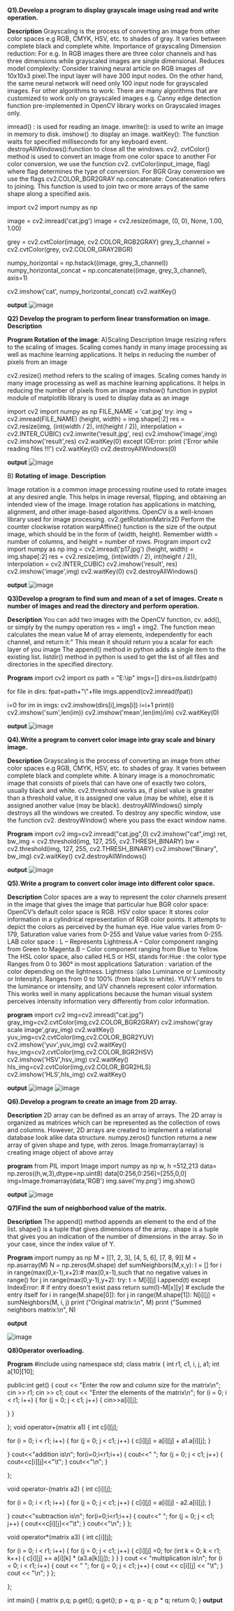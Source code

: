 **Q1).Develop a program to display grayscale image using read and write operation.**

**Description**
Grayscaling is the process of converting an image from other color spaces e.g RGB, CMYK, HSV, etc. to shades of gray. It varies between complete black and
complete white. Importance of grayscaling Dimension reduction: For e.g. In RGB
images there are three color channels and has three dimensions while grayscaled
images are single dimensional. Reduces model complexity: Consider training neural
article on RGB images of 10x10x3 pixel.The input layer will have 300 input nodes. On
the other hand, the same neural network will need only 100 input node for grayscaled
images. For other algorithms to work: There are many algorithms that are customized to
work only on grayscaled images e.g. Canny edge detection function pre-implemented in
OpenCV library works on Grayscaled images only.

imread() : is used for reading an image. imwrite(): is used to write an image in memory
to disk. imshow() :to display an image. waitKey(): The function waits for specified
milliseconds for any keyboard event. destroyAllWindows():function to close all the
windows. cv2. cvtColor() method is used to convert an image from one color space to
another For color conversion, we use the function cv2. cvtColor(input_image, flag)
where flag determines the type of conversion. For BGR Gray conversion we use the
flags cv2.COLOR_BGR2GRAY np.concatenate: Concatenation refers to joining. This
function is used to join two or more arrays of the same shape along a specified axis.

import cv2
import numpy as np

image = cv2.imread('cat.jpg')
image = cv2.resize(image, (0, 0), None, 1.00, 1.00)

grey = cv2.cvtColor(image, cv2.COLOR_RGB2GRAY)
grey_3_channel = cv2.cvtColor(grey, cv2.COLOR_GRAY2BGR)

numpy_horizontal = np.hstack((image, grey_3_channel))
numpy_horizontal_concat = np.concatenate((image, grey_3_channel), axis=1)

cv2.imshow('cat', numpy_horizontal_concat)
cv2.waitKey()

**output**
![image](https://user-images.githubusercontent.com/72405086/105021141-057c5680-5a6a-11eb-8a84-cbbf6439c83c.png)

**Q2) Develop the program to perform linear transformation on image. Description**

**Program Rotation of the image**:
A)Scaling Description Image resizing refers to the
scaling of images. Scaling comes handy in many image processing as well as machine
learning applications. It helps in reducing the number of pixels from an image

cv2.resize() method refers to the scaling of images. Scaling comes handy in many
image processing as well as machine learning applications. It helps in reducing the
number of pixels from an image imshow() function in pyplot module of matplotlib library
is used to display data as an image

import cv2
import numpy as np
FILE_NAME = &#39;cat.jpg&#39;
try:
img = cv2.imread(FILE_NAME)
(height, width) = img.shape[:2]
res = cv2.resize(img, (int(width / 2), int(height / 2)), interpolation =
cv2.INTER_CUBIC)
cv2.imwrite(&#39;result.jpg&#39;, res)
cv2.imshow(&#39;image&#39;,img)
cv2.imshow(&#39;result&#39;,res)
cv2.waitKey(0)
except IOError:
print (&#39;Error while reading files !!!&#39;)
cv2.waitKey(0)
cv2.destroyAllWindows(0)

**output**
![image](https://user-images.githubusercontent.com/72405086/105061175-3a56d080-5a9f-11eb-8626-d0515cd3ca94.png)

B) **Rotating of image**.
**Description** 

Image rotation is a common image processing routine used to rotate images at any desired angle. This helps in image reversal, flipping, and obtaining an intended view of the image. Image rotation has applications in matching, alignment, and other image-based algorithms. OpenCV is a well-known library used for image processing. cv2.getRotationMatrix2D Perform the counter clockwise rotation warpAffine() function is the size of the output image, which should be in the form of (width, height). Remember width = number of columns, and height = number of rows.
Program
import cv2 
import numpy as np 
img = cv2.imread('p17.jpg')
(height, width) = img.shape[:2]
res = cv2.resize(img, (int(width / 2), int(height / 2)), interpolation = cv2.INTER_CUBIC)
cv2.imshow('result', res) 
cv2.imshow('image',img) 
cv2.waitKey(0) 
cv2.destroyAllWindows()

**output**
![image](https://user-images.githubusercontent.com/72405086/105060972-f8c62580-5a9e-11eb-89df-fd2c4c528829.png)

**Q3)Develop a program to find sum and mean of a set of images.
Create n number of images and read the directory and perform
operation.**

**Description** 
You can add two images with the OpenCV function, cv. add(), or simply by the numpy operation res = img1 + img2. The function mean calculates the mean value M of array elements, independently for each channel, and return it:" This mean it should return you a scalar for each layer of you image The append() method in python adds a single item to the existing list. listdir() method in python is used to get the list of all files and directories in the specified directory.

**Program**
import cv2
import os
path = &quot;E:\ip&quot;
imgs=[]
dirs=os.listdir(path)

for file in dirs:
fpat=path+&quot;\\&quot;+file
imgs.append(cv2.imread(fpat))

i=0
for im in imgs:
cv2.imshow(dirs[i],imgs[i])
i=i+1
print(i)
cv2.imshow(&#39;sum&#39;,len(im))
cv2.imshow(&#39;mean&#39;,len(im)/im)
cv2.waitKey(0)

**output**
![image](https://user-images.githubusercontent.com/72405086/105062304-76d6fc00-5aa0-11eb-891d-db4db818fa04.png)

**Q4).Write a program to convert color image into gray scale and
binary image.**

**Description**
Grayscaling is the process of converting an image from other color spaces e.g RGB, CMYK, HSV, etc. to shades of gray. It varies between complete black and complete white. A binary image is a monochromatic image that consists of pixels that can have one of exactly two colors, usually black and white. cv2.threshold works as, if pixel value is greater than a threshold value, it is assigned one value (may be white), else it is assigned another value (may be black). destroyAllWindows() simply destroys all the windows we created. To destroy any specific window, use the function cv2. destroyWindow() where you pass the exact window name.

**Program**
import cv2
img=cv2.imread(&quot;cat.jpg&quot;,0)
cv2.imshow(&quot;cat&quot;,img)
ret, bw_img = cv2.threshold(img, 127, 255, cv2.THRESH_BINARY)
bw = cv2.threshold(img, 127, 255, cv2.THRESH_BINARY)
cv2.imshow(&quot;Binary&quot;, bw_img)
cv2.waitKey()
cv2.destroyAllWindows()

**output**
![image](https://user-images.githubusercontent.com/72405086/105062529-b43b8980-5aa0-11eb-97c1-a233192227e5.png)

**Q5).Write a program to convert color image into different color
space.**

**Description**
Color spaces are a way to represent the color channels present in the image that gives the image that particular hue BGR color space: OpenCV’s default color space is RGB. HSV color space: It stores color information in a cylindrical representation of RGB color points. It attempts to depict the colors as perceived by the human eye. Hue value varies from 0-179, Saturation value varies from 0-255 and Value value varies from 0-255. LAB color space : L – Represents Lightness.A – Color component ranging from Green to Magenta.B – Color component ranging from Blue to Yellow. The HSL color space, also called HLS or HSI, stands for:Hue : the color type Ranges from 0 to 360° in most applications Saturation : variation of the color depending on the lightness. Lightness :(also Luminance or Luminosity or Intensity). Ranges from 0 to 100% (from black to white). YUV:Y refers to the luminance or intensity, and U/V channels represent color information. This works well in many applications because the human visual system perceives intensity information very differently from color information.

**program**
import cv2
img=cv2.imread(&quot;cat.jpg&quot;)
gray_img=cv2.cvtColor(img,cv2.COLOR_BGR2GRAY)
cv2.imshow(&#39;gray scale image&#39;,gray_img)
cv2.waitKey()
yuv_img=cv2.cvtColor(img,cv2.COLOR_BGR2YUV)
cv2.imshow(&#39;yuv&#39;,yuv_img)
cv2.waitKey()
hsv_img=cv2.cvtColor(img,cv2.COLOR_BGR2HSV)
cv2.imshow(&#39;HSV&#39;,hsv_img)
cv2.waitKey()
hls_img=cv2.cvtColor(img,cv2.COLOR_BGR2HLS)
cv2.imshow(&#39;HLS&#39;,hls_img)
cv2.waitKey()

**output**
![image](https://user-images.githubusercontent.com/72405086/105063148-683d1480-5aa1-11eb-993f-678aed7dcbbb.png)
![image](https://user-images.githubusercontent.com/72405086/105063398-b4885480-5aa1-11eb-979f-e7de2d857984.png)


**Q6).Develop a program to create an image from 2D array.**

**Description**
2D array can be defined as an array of arrays. The 2D array is organized as matrices which can be represented as the collection of rows and columns. However, 2D arrays are created to implement a relational database look alike data structure. numpy.zeros() function returns a new array of given shape and type, with zeros. Image.fromarray(array) is creating image object of above array

**program**
from PIL import Image
import numpy as np
w, h =512,213
data= np.zeros((h,w,3),dtype=np.uint8)
data[0:256,0:256]=[255,0,0]
img=Image.fromarray(data,&#39;RGB&#39;)
img.save(&#39;my.png&#39;)
img.show()

**output**
![image](https://user-images.githubusercontent.com/72405086/105063807-2e204280-5aa2-11eb-8f61-62ee73332daa.png)


**Q7)Find the sum of neighborhood value of the matrix.**

**Description** 
The append() method appends an element to the end of the list. shape() is a tuple that gives dimensions of the array.. shape is a tuple that gives you an indication of the number of dimensions in the array. So in your case, since the index value of Y.

**Program**
import numpy as np 
M = [[1, 2, 3], [4, 5, 6], [7, 8, 9]]
M = np.asarray(M)
N = np.zeros(M.shape) 
def sumNeighbors(M,x,y): l = [] 
for i in range(max(0,x-1),x+2):# max(0,x-1),such that no negative values in range()
for j in range(max(0,y-1),y+2): try: t = M[i][j] l.append(t) except IndexError: # if entry doesn't exist pass return sum(l)-M[x][y] # exclude the entry itself for i in range(M.shape[0]):
for j in range(M.shape[1]):
N[i][j] = sumNeighbors(M, i, j)
print ("Original matrix:\n", M) 
print ("Summed neighbors matrix:\n", N)

**output**

![image](https://user-images.githubusercontent.com/72405086/105064851-3fb61a00-5aa3-11eb-8e0f-4977134c5406.png)

**Q8)Operator overloading.**

**Program**
#include <iostream>
using namespace std;
class matrix
{
 int r1, c1, i, j, a1;
 int a[10][10];

public:int get()
 {
  cout << "Enter the row and column size for the  matrix\n";
  cin >> r1;
  cin >> c1;
   cout << "Enter the elements of the matrix\n";
  for (i = 0; i < r1; i++)
  {
   for (j = 0; j < c1; j++)
   {
    cin>>a[i][j];

   }
  }
 
 
 };
 void operator+(matrix a1)
 {
 int c[i][j];
  
   for (i = 0; i < r1; i++)
   {
    for (j = 0; j < c1; j++)
    {
     c[i][j] = a[i][j] + a1.a[i][j];
    }
   
  }
  cout<<"addition is\n";
  for(i=0;i<r1;i++)
  {
   cout<<" ";
   for (j = 0; j < c1; j++)
   {
    cout<<c[i][j]<<"\t";
   }
   cout<<"\n";
  }

 };

  void operator-(matrix a2)
 {
 int c[i][j];
  
   for (i = 0; i < r1; i++)
   {
    for (j = 0; j < c1; j++)
    {
     c[i][j] = a[i][j] - a2.a[i][j];
    }
   
  }
  cout<<"subtraction is\n";
  for(i=0;i<r1;i++)
  {
   cout<<" ";
   for (j = 0; j < c1; j++)
   {
    cout<<c[i][j]<<"\t";
   }
   cout<<"\n";
  }
 };

 void operator*(matrix a3)
 {
  int c[i][j];

  for (i = 0; i < r1; i++)
  {
   for (j = 0; j < c1; j++)
   {
    c[i][j] =0;
    for (int k = 0; k < r1; k++)
    {
     c[i][j] += a[i][k] * (a3.a[k][j]);
    }
  }
  }
  cout << "multiplication is\n";
  for (i = 0; i < r1; i++)
  {
   cout << " ";
   for (j = 0; j < c1; j++)
   {
    cout << c[i][j] << "\t";
   }
   cout << "\n";
  }
 };

};

int main()
{
 matrix p,q;
 p.get();
 q.get();
 p + q;
 p - q;
 p * q;
return 0;
}
**output**



